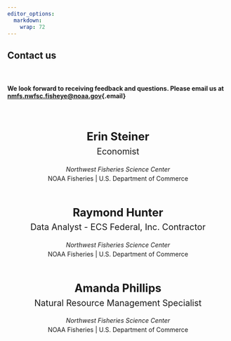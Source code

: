 ```yaml
---
editor_options: 
  markdown: 
    wrap: 72
---
```


## Contact us

<br>

#### We look forward to receiving feedback and questions. Please email us at [**nmfs.nwfsc.fisheye\@noaa.gov**](mailto:nmfs.nwfsc.fisheye@noaa.gov){.email}

<br> <br>

<div style="text-align: center; line-height: 1.5;">

<span style="font-size:1.8em; font-weight:bold;">Erin Steiner</span><br>
<span style="font-size:1.4em;">Economist</span><br>

<i>Northwest Fisheries Science Center</i><br>
NOAA Fisheries | U.S. Department of Commerce

<br>

<span style="font-size:1.8em; font-weight:bold;">Raymond Hunter</span><br>
<span style="font-size:1.4em;">Data Analyst - ECS Federal, Inc. Contractor</span><br>

<i>Northwest Fisheries Science Center</i><br>
NOAA Fisheries | U.S. Department of Commerce

<br>

<span style="font-size:1.8em; font-weight:bold;">Amanda Phillips</span><br>
<span style="font-size:1.4em;">Natural Resource Management Specialist</span><br>

<i>Northwest Fisheries Science Center</i><br>
NOAA Fisheries | U.S. Department of Commerce


</div>
